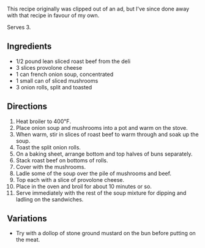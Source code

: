 <div id="wikitext">

<span id="excerpt"></span> This recipe originally was clipped out of an
ad, but I've since done away with that recipe in favour of my own. <span
id="excerptend"></span>

Serves 3.

<span id="ingredients"></span>

Ingredients
-----------

-   1/2 pound lean sliced roast beef from the deli
-   3 slices provolone cheese
-   1 can french onion soup, concentrated
-   1 small can of sliced mushrooms
-   3 onion rolls, split and toasted

<span id="directions"></span>

Directions
----------

1.  Heat broiler to 400℉.
2.  Place onion soup and mushrooms into a pot and warm on the stove.
3.  When warm, stir in slices of roast beef to warm through and soak up
    the soup.
4.  Toast the split onion rolls.
5.  On a baking sheet, arrange bottom and top halves of buns separately.
6.  Stack roast beef on bottoms of rolls.
7.  Cover with the mushrooms.
8.  Ladle some of the soup over the pile of mushrooms and beef.
9.  Top each with a slice of provolone cheese.
10. Place in the oven and broil for about 10 minutes or so.
11. Serve immediately with the rest of the soup mixture for dipping and
    ladling on the sandwiches.

<span id="variations"></span>

Variations
----------

-   Try with a dollop of stone ground mustard on the bun before putting
    on the meat.

<div class="vspace">

</div>

</div>
